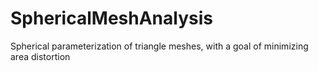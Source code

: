 # SphericalMeshAnalysis
Spherical parameterization of triangle meshes, with a goal of minimizing area distortion
